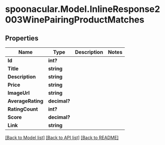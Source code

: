 # spoonacular.Model.InlineResponse2003WinePairingProductMatches
## Properties

Name | Type | Description | Notes
------------ | ------------- | ------------- | -------------
**Id** | **int?** |  | 
**Title** | **string** |  | 
**Description** | **string** |  | 
**Price** | **string** |  | 
**ImageUrl** | **string** |  | 
**AverageRating** | **decimal?** |  | 
**RatingCount** | **int?** |  | 
**Score** | **decimal?** |  | 
**Link** | **string** |  | 

[[Back to Model list]](../README.md#documentation-for-models) [[Back to API list]](../README.md#documentation-for-api-endpoints) [[Back to README]](../README.md)

